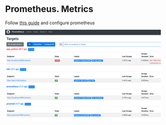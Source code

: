 # Prometheus. Metrics

Follow [this guide](https://grafana.com/docs/grafana-cloud/quickstart/docker-compose-linux/) and configure prometheus

![](./images/3.png)
